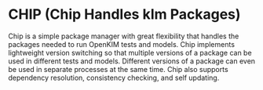 CHIP (Chip Handles kIm Packages)
================================

Chip is a simple package manager with great flexibility that handles the
packages needed to run OpenKIM tests and models.  Chip implements lightweight
version switching so that multiple versions of a package can be used in
different tests and models.  Different versions of a package can even be used
in separate processes at the same time.  Chip also supports dependency
resolution, consistency checking, and self updating.

